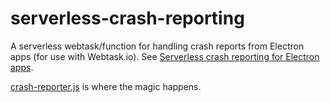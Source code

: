 # serverless-crash-reporting

A serverless webtask/function for handling crash reports from Electron apps (for use with Webtask.io). See [Serverless crash reporting for Electron apps](http://engineroom.teamwork.com/serverless-crash-reports-for-electron-apps/).

[crash-reporter.js](crash-reporter.js) is where the magic happens.